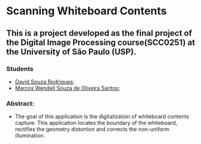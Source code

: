 # Scanning Whiteboard Contents
## This is a project developed as the final project of the Digital Image Processing course(SCC0251) at the University of São Paulo (USP).
### Students
* [David Souza Rodrigues](https://github.com/bicanco);
* [Marcos Wendell Souza de Oliveira Santos](https://github.com/MarcosWendell);
### Abstract:
* The goal of this application is the digitalization of whiteboard contents capture. This application locates the boundary of the whiteboard, rectifies the geometry distortion and corrects the non-uniform illumination.
